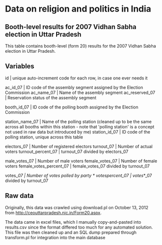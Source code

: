 # Data on religion and politics in India 

## Booth-level results for 2007 Vidhan Sabha election in Uttar Pradesh

This table contains booth-level (form 20) results for the 2007 Vidhan
Sabha election in Uttar Pradesh.

## Variables

id | unique auto-increment code for each row, in case one ever needs it

ac_id_07 | ID code of the assembly segment assigned by the Election Commission
ac_name_07 | Name of the assembly segment
ac_reserved_07 | Reservation status of the assembly segment

booth_id_07 | ID code of the polling booth assigned by the Election Commission

station_name_07 | Name of the polling station (cleaned up to be the same across all booths within this station - note that 'polling station' is a concept not used in raw data but introduced by me)
station_id_07 | ID code of the polling station, unique across this table

electors_07 | Number of registered electors
turnout_07 | Number of actual voters
turnout_percent_07 | turnout_07 divided by electors_07

male_votes_07 | Number of male voters
female_votes_07 | Number of female voters
female_votes_percent_07 | female_votes_07 divided by turnout_07

votes_*_07 | Number of votes polled by party *
votes_*_percent_07 | votes_*_07 divided by turnout_07

## Raw data

Originally, this data was crawled using download.pl on October 13,
2012 from http://ceouttarpradesh.nic.in/Form20.aspx.

The data came in excel files, which I manually copy-and-pasted into
results.csv since the format differed too much for any automated
solution. This file was then cleaned up and an SQL dump prepared
through transform.pl for integration into the main database
